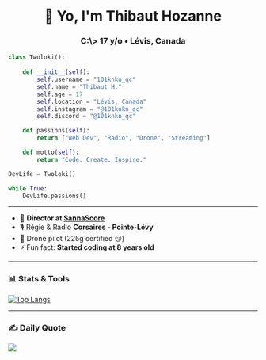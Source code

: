 <h1 align="center">👋 Yo, I'm Thibaut Hozanne</h1>
<h3 align="center">C:\> 17 y/o • Lévis, Canada</h3>

```py
class Twoloki():
    
    def __init__(self):
        self.username = "101knkn_qc"
        self.name = "Thibaut H."
        self.age = 17
        self.location = "Lévis, Canada"
        self.instagram = "@101knkn_qc"
        self.discord = "@101knkn_qc"

    def passions(self):
        return ["Web Dev", "Radio", "Drone", "Streaming"]

    def motto(self):
        return "Code. Create. Inspire."

DevLife = Twoloki()

while True:
    DevLife.passions()
````

---

* 👑 **Director at [SannaScore](https://sannascore.en.gp/)**
* 🎙️ Régie & Radio **Corsaires - Pointe-Lévy**
* 🚁 Drone pilot (225g certified 😏)
* ⚡ Fun fact: **Started coding at 8 years old**

---

### 📊 Stats & Tools

[![Top Langs](https://github-readme-stats.vercel.app/api/top-langs/?username=101knknqc\&layout=compact\&theme=tokyonight)](https://github.com/anuraghazra/github-readme-stats)

---

### ✍️ Daily Quote

![](https://quotes-github-readme.vercel.app/api?type=horizontal\&theme=dark)

